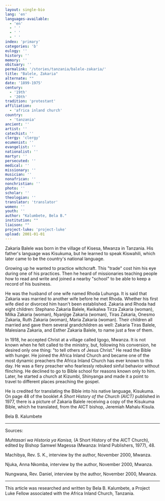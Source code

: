 ```yaml
---
layout: single-bio
lang: 'en'
languages-available:
  - 'en'
  - ' '
  - ' '
  - ' '
index: 'primary'
categories: 'b'
eulogy: ''
history: ''
memory: ''
obituary: ''
permalink: '/stories/tanzania/balele-zakaria/'
title: "Balele, Zakaria"
alternate: ""
date: '1899-1975'
century:
  - '19th'
  - '20th'
tradition: 'protestant'
affiliation:
  - 'africa inland church'
country:
  - 'tanzania'
ancient: ''
artist: ''
catechist: ''
clergy: 'clergy'
ecumenist: ''
evangelist: ''
nationalist: ''
martyr: ''
persecuted: ''
medical: ''
missionary: ''
musician: ''
nonafrican: ''
nonchristian: ''
photo: ''
scholar: ''
theologian: ''
translator: 'translator'
women: ''
youth: ''
author: "Kalumbete, Bela B."
institution: ""
liaison: ""
project-luke: 'project-luke'
upload: 2001-01-01
---
```




Zakaria Balele was born in the village of Kisesa, Mwanza in Tanzania.  His father's language was Kisukuma, but he learned to speak Kiswahili, which later came to be the country's national language.

Growing up he wanted to practice witchcraft.  This "trade" cost him his eye during one of his practices.  Then he heard of missionaries teaching people how to read and write and joined a nearby "school" to be able to keep a record of his business.

He was the husband of one wife named Rhoda Luhunga.  It is said that Zakaria was married to another wife before he met Rhoda.  Whether his first wife died or divorced him hasn't been established.  Zakaria and Rhoda had eight children:  Stephano Zakaria Balele, Kwikalwa Tirza Zakaria (woman), Milka Zakaria (woman), Nyanjige Zakaria (woman), Tiras Zakaria, Onesmo Zakaria, Ruth Zakaria (woman), Maria Zakaria (woman).  Their children all married and gave them several grandchildren as well: Zakaria Tiras Balele, Malesiana Zakaria, and Esther Zakaria Balele, to name just a few of them.

In 1918, he accepted Christ at a village called Igogo, Mwanza.  It is not known when he felt called to the ministry, but, following his conversion, he desired only one thing: "to tell others of Jesus Christ."  He read the Bible with hunger.  He joined the Africa Inland Church and became one of the most dynamic preachers the Africa Inland Church has ever known to this day.  He was a fiery preacher who fearlessly rebuked sinful behavior without flinching.  He declined to go to Bible school for reasons known only to him.  Later, he started a church at Kizumbi, Shinyanga and made it a point to travel to different places preaching the gospel.

He is credited for translating the Bible into his native language, Kisukuma.  On page 48 of the booklet *A Short History of the Church (AICT)* published in 1977, there is a picture of Zakaria Balele receiving a copy of the Kisukuma Bible, which he translated, from the AICT bishop, Jeremiah Mahalu Kisula.

Bela B. Kalumbete

---

Sources:

*Muhtasari wa Historia ya Kanisa,* (A Short History of the AICT Church), edited by Bishop Samwel Magessa (Mwanza: Inland Publishers, 1977), 48.

Machibya, Rev. S. K., interview by the author, November 2000, Mwanza.

Njuka, Anna Nkomba, interview by the author, November 2000, Mwanza.

Nungwana, Rev. Daniel, interview by the author, November 2000, Mwanza.

---

This article was researched and written by Bela B. Kalumbete, a Project Luke Fellow associated with the Africa Inland Church, Tanzania.
